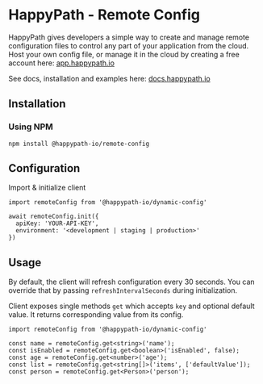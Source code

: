 # HappyPath - Remote Config

HappyPath gives developers a simple way to create and manage remote configuration files to control any part of your application from the cloud. Host  your own config file, or manage it in the cloud by creating a free account here: [app.happypath.io](https://app.happypath.io/#auth-sign-up)

See docs, installation and examples here: [docs.happypath.io](https://docs.happypath.io)

## Installation

### Using NPM
`npm install @happypath-io/remote-config`

## Configuration

Import & initialize client
```
import remoteConfig from '@happypath-io/dynamic-config'

await remoteConfig.init({
  apiKey: 'YOUR-API-KEY',
  environment: '<development | staging | production>'
})
```

## Usage

By default, the client will refresh configuration every 30 seconds. You can override that by passing `refreshIntervalSeconds` during initialization.

Client exposes single methods `get` which accepts `key` and optional default value. It returns corresponding value from its config.

```
import remoteConfig from '@happypath-io/dynamic-config'

const name = remoteConfig.get<string>('name');
const isEnabled = remoteConfig.get<boolean>('isEnabled', false);
const age = remoteConfig.get<number>('age');
const list = remoteConfig.get<string[]>('items', ['defaultValue']);
const person = remoteConfig.get<Person>('person');
```
